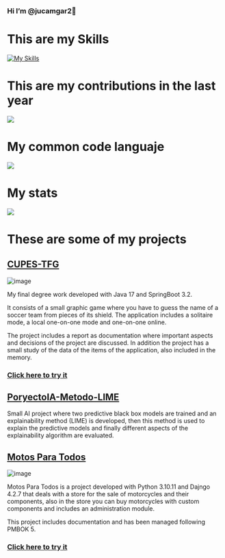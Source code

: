### Hi I’m @jucamgar2👋

# This are my Skills
[![My Skills](https://skillicons.dev/icons?i=java,spring,py,django,js,react,html,css,docker,git,jenkins,linux,mongodb,mysql,nodejs,octave,postgres,aws,sklearn,tensorflow)](https://skillicons.dev)

# This are my contributions in the last year

![](http://github-profile-summary-cards.vercel.app/api/cards/profile-details?username=jucamgar2&theme=default)

# My common code languaje

![](http://github-profile-summary-cards.vercel.app/api/cards/most-commit-language?username=jucamgar2&theme=default)

# My stats

![](http://github-profile-summary-cards.vercel.app/api/cards/stats?username=jucamgar2&theme=default)

# These are some of my projects

## [CUPES-TFG](https://github.com/jucamgar2/CUPES-TFG)

![image](https://github.com/jucamgar2/jucamgar2/assets/72499336/bccda608-358c-4253-aee5-13f26fbd156a)

My final degree work developed with Java 17 and SpringBoot 3.2.

It consists of a small graphic game where you have to guess the name of a soccer team from pieces of its shield. The application includes a solitaire mode, a local one-on-one mode and one-on-one online.

The project includes a report as documentation where important aspects and decisions of the project are discussed. In addition the project has a small study of the data of the items of the application, also included in the memory.

### [Click here to try it](http://cupes.es)

## [PoryectoIA-Metodo-LIME](https://github.com/jucamgar2/PoryectoIA-Metodo-LIME) 

Small AI project where two predictive black box models are trained and an explainability method (LIME) is developed, then this method is used to explain the predictive models and finally different aspects of the explainability algorithm are evaluated.

## [Motos Para Todos](https://github.com/jucamgar2/MotosParaTodos)

![image](https://github.com/jucamgar2/jucamgar2/assets/72499336/b84d464d-d843-4c47-b27d-aa3ba471eb54)


Motos Para Todos is a project developed with Python 3.10.11 and Dajngo 4.2.7 that deals with a store for the sale of motorcycles and their components, also in the store you can buy motorcycles with custom components and includes an administration module.

This project includes documentation and has been managed following PMBOK 5.

### [Click here to try it](https://alecamgal1.pythonanywhere.com/)
